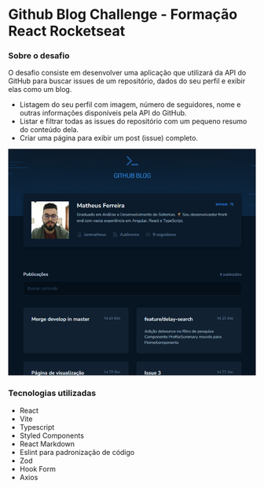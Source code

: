 # Github Blog Challenge - Formação React Rocketseat

### Sobre o desafio
O desafio consiste em desenvolver uma aplicação que utilizará da API do GitHub para buscar issues de um repositório, dados do seu perfil e exibir elas como um blog.
- Listagem do seu perfil com imagem, número de seguidores, nome e outras informações disponíveis pela API do GitHub.
- Listar e filtrar todas as issues do repositório com um pequeno resumo do conteúdo dela.
- Criar uma página para exibir um post (issue) completo.

<img src="https://github.com/iammatheus/github-blog-challenge/blob/master/src/assets/blog.png" alt="" />

### Tecnologias utilizadas
- React
- Vite
- Typescript
- Styled Components
- React Markdown
- Eslint para padronização de código
- Zod
- Hook Form
- Axios
